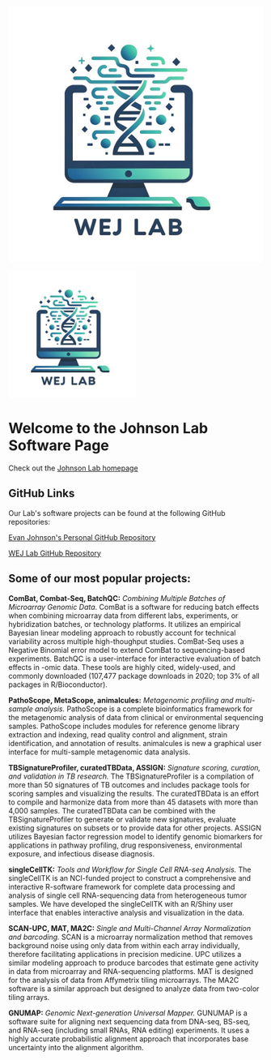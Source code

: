 ![wejlab logo](docs/assets/wejlab_logo.jpg)

<img src="docs/assets/wejlab_logo.jpg" alt="Logo" class="center" width="50%">

# Welcome to the Johnson Lab Software Page

Check out the [Johnson Lab homepage](https://www.wejlab.org)

## GitHub Links
Our Lab's software projects can be found at the following GitHub repositories: 

[Evan Johnson's Personal GitHub Repository](https://github.com/wevanjohnson)

[WEJ Lab GitHub Repository](https://github.com/wejlab/)

## Some of our most popular projects: 

__ComBat, Combat-Seq, BatchQC:__ _Combining Multiple Batches of Microarray Genomic Data_. ComBat is a software for reducing batch effects when combining microarray data from different labs, experiments, or hybridization batches, or technology platforms. It utilizes an empirical Bayesian linear modeling approach to robustly account for technical variability across multiple high-thoughput studies. ComBat-Seq uses a Negative Binomial error model to extend ComBat to sequencing-based experiments. BatchQC is a user-interface for interactive evaluation of batch effects in -omic data. These tools are highly cited, widely-used, and commonly downloaded (107,477 package downloads in 2020; top 3% of all packages in R/Bioconductor).  
	
__PathoScope, MetaScope, animalcules:__ _Metagenomic profiling and multi-sample analysis._ PathoScope is a complete bioinformatics framework for the metagenomic analysis of data from clinical or environmental sequencing samples. PathoScope includes modules for reference genome library extraction and indexing, read quality control and alignment, strain identification, and annotation of results. animalcules is new a graphical user interface for multi-sample metagenomic data analysis.
	
__TBSignatureProfiler, curatedTBData, ASSIGN:__ _Signature scoring, curation, and validation in TB research._  The TBSignatureProfiler is a compilation of more than 50 signatures of TB outcomes and includes package tools for scoring samples and visualizing the results. The curatedTBData is an effort to compile and harmonize data from more than 45 datasets with more than 4,000 samples. The curatedTBData can be combined with the TBSignatureProfiler to generate or validate new signatures, evaluate existing signatures on subsets or to provide data for other projects. ASSIGN utilizes Bayesian factor regression model to identify genomic biomarkers for applications in pathway profiling, drug responsiveness, environmental exposure, and infectious disease diagnosis.    
	
__singleCellTK:__ _Tools and Workflow for Single Cell RNA-seq Analysis._ The singleCellTK is an NCI-funded project to construct a comprehensive and interactive R-software framework for complete data processing and analysis of single cell RNA-sequencing data from heterogeneous tumor samples. We have developed the singleCellTK with an R/Shiny user interface that enables interactive analysis and visualization in the data.
	
__SCAN-UPC, MAT, MA2C:__ _Single and Multi-Channel Array Normalization and barcoding._ SCAN is a microarray normalization method that removes background noise using only data from within each array individually, therefore facilitating applications in precision medicine. UPC utilizes a similar modeling approach to produce barcodes that estimate gene activity in data from microarray and RNA-sequencing platforms. MAT is designed for the analysis of data from Affymetrix tiling microarrays. The MA2C software is a similar approach but designed to analyze data from two-color tiling arrays.
	
__GNUMAP:__ _Genomic Next-generation Universal Mapper._ GUNUMAP is a software suite for aligning next sequencing data from DNA-seq, BS-seq, and RNA-seq (including small RNAs, RNA editing) experiments. It uses a highly accurate probabilistic alignment approach that incorporates base uncertainty into the alignment algorithm.


